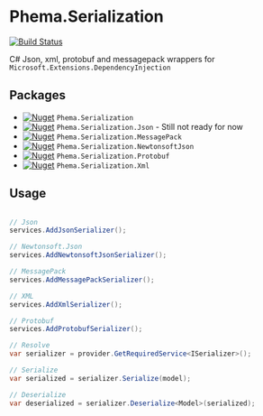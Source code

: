 # Phema.Serialization

[![Build Status](https://cloud.drone.io/api/badges/phema-team/Phema.Serialization/status.svg)](https://cloud.drone.io/phema-team/Phema.Serialization)



C# Json, xml, protobuf and messagepack wrappers for `Microsoft.Extensions.DependencyInjection`

## Packages

- [![Nuget](https://img.shields.io/nuget/v/Phema.Serialization.svg)](https://www.nuget.org/packages/Phema.Serialization) `Phema.Serialization`
- [![Nuget](https://img.shields.io/nuget/v/Phema.Serialization.Json.svg)](https://www.nuget.org/packages/Phema.Serialization.Json) `Phema.Serialization.Json` - Still not ready for now
- [![Nuget](https://img.shields.io/nuget/v/Phema.Serialization.MessagePack.svg)](https://www.nuget.org/packages/Phema.Serialization.MessagePack) `Phema.Serialization.MessagePack`
- [![Nuget](https://img.shields.io/nuget/v/Phema.Serialization.NewtonsoftJson.svg)](https://www.nuget.org/packages/Phema.Serialization.NewtonsoftJson) `Phema.Serialization.NewtonsoftJson`
- [![Nuget](https://img.shields.io/nuget/v/Phema.Serialization.Protobuf.svg)](https://www.nuget.org/packages/Phema.Serialization.Protobuf) `Phema.Serialization.Protobuf`
- [![Nuget](https://img.shields.io/nuget/v/Phema.Serialization.Xml.svg)](https://www.nuget.org/packages/Phema.Serialization.Xml) `Phema.Serialization.Xml`

## Usage

```csharp

// Json
services.AddJsonSerializer();

// Newtonsoft.Json
services.AddNewtonsoftJsonSerializer();

// MessagePack
services.AddMessagePackSerializer();

// XML
services.AddXmlSerializer();

// Protobuf
services.AddProtobufSerializer();

// Resolve
var serializer = provider.GetRequiredService<ISerializer>();

// Serialize
var serialized = serializer.Serialize(model);

// Deserialize
var deserialized = serializer.Deserialize<Model>(serialized);
```

